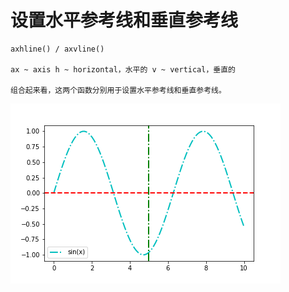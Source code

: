 # 设置水平参考线和垂直参考线

```
axhline() / axvline()

ax ~ axis h ~ horizontal，水平的 v ~ vertical，垂直的

组合起来看，这两个函数分别用于设置水平参考线和垂直参考线。

```

<img src="https://raw.githubusercontent.com/HG1227/image/master/img_tuchuang/20200324214641.png"/>

